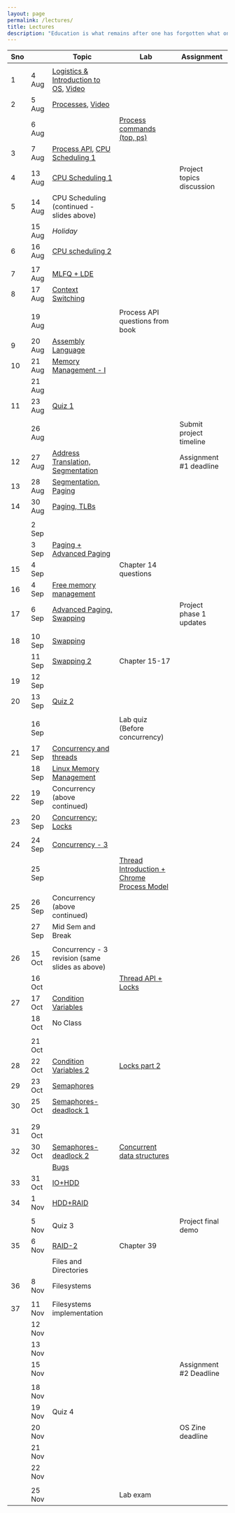 ```yaml
---
layout: page
permalink: /lectures/
title: Lectures
description: "Education is what remains after one has forgotten what one has learned in school."
---
```



|  Sno |  | Topic | Lab | Assignment |
| --- | --- | --- | --- | --- |
|   |  |  |  |  |
|  1 | 4 Aug | [Logistics & Introduction to OS](../lectures/os-19-1.pdf "Logistics & Introduction to OS"), [Video](https://www.youtube.com/watch?v=whp34MZbG6o&list=PLftoLyLEwECB3NsNfQ1oxtt8IoBNRWcO5&index=2&t=0s) |  |  |
|  2 | 5 Aug | [Processes](../lectures/os19-2-processes.pdf "Processes"), [Video](https://www.youtube.com/watch?v=UbDB4vPs5OI&list=PLftoLyLEwECB3NsNfQ1oxtt8IoBNRWcO5&index=2) |  |  |
|   | 6 Aug |  | [Process commands (top, ps)](https://nipunbatra.github.io/os2020/labs/lab-1.pdf "Process commands (top, ps)") |  |
|  3 | 7 Aug | [Process API](../lectures/os19-3-process-api.pdf "Process API"), [CPU Scheduling 1](../lectures/os19-4-cpu-scheduling.pdf "CPU Scheduling 1") |  |  |
|  4 | 13 Aug | [CPU Scheduling 1](../lectures/os19-4-cpu-scheduling.pdf "CPU Scheduling 1") |  | Project topics discussion |
|  5 | 14 Aug | CPU Scheduling (continued - slides above) |  |  |
|   | 15 Aug | *Holiday* |  |  |
|  6 | 16 Aug | [CPU scheduling 2](../lectures/os19-6-cpu-scheduling.pdfpdf "CPU scheduling 2") |  |  |
|   |  |  |  |  |
|  7 | 17 Aug | [MLFQ + LDE](../lectures/os19-7-cpu-scheduling-execution.pdf "MLFQ + LDE") |  |  |
|  8 | 17 Aug | [Context Switching](../lectures/os19-8-cpu-execution-memory.pdf "Context Switching") |  |  |
|   |  |  |  |  |
|   | 19 Aug |  | Process API questions from book |  |
|  9 | 20 Aug | [Assembly Language](../lectures/os19-9-assembly.pdf "Assembly Language") |  |  |
|  10 | 21 Aug | [Memory Management - I](../lectures/os19-memory-management.pdf "Memory Management - I") |  |  |
|   | 21 Aug |  |  |  |
|  11 | 23 Aug | [Quiz 1](https://docs.google.com/document/d/1LFQU-Gy4vzNXRDF6hlY8QAKArlLNFBO9wsq8UcWQKQI/edit?usp=sharing "Quiz 1") |  |  |
|   |  |  |  |  |
|   | 26 Aug |  |  | Submit project timeline |
|  12 | 27 Aug | [Address Translation, Segmentation](../lectures/os19-memory-management-segmentation.pdf "Address Translation, Segmentation") |  | Assignment #1 deadline |
|  13 | 28 Aug | [Segmentation, Paging](../lectures/os19-memory-management-segmentation-2.pdf "Segmentation, Paging") |  |  |
|  14 | 30 Aug | [Paging, TLBs](../lectures/os19-memory-management-paging-tlb.pdf "Paging, TLBs") |  |  |
|   |  |  |  |  |
|   | 2 Sep |  |  |  |
|   | 3 Sep | [Paging + Advanced Paging](../lectures/os19-memory-management-paging-advanced.pdf "Paging + Advanced Paging") |  |  |
|  15 | 4 Sep |  | Chapter 14 questions |  |
|  16 | 4 Sep | [Free memory management](../lectures/free-space.pdf "Free memory management") |  |  |
|  17 | 6 Sep | [Advanced Paging, Swapping](../lectures/os19-memory-management-swapping.pdf "Advanced Paging, Swapping") |  | Project phase 1 updates |
|   |  |  |  |  |
|  18 | 10 Sep | [Swapping](../lectures/os19-swapping.pdf "Swapping") |  |  |
|   | 11 Sep | [Swapping 2](../lectures/os19-swapping-2.pdf "Swapping 2") | Chapter 15-17 |  |
|  19 | 12 Sep |  |  |  |
|  20 | 13 Sep | [Quiz 2](https://docs.google.com/document/d/1RWaJ51t04Meg5jnpFr1BHXCpK5ZCJpu8VlnigL6XoXY/edit "Quiz 2") |  |  |
|   |  |  |  |  |
|   | 16 Sep |  | Lab quiz (Before concurrency) |  |
|  21 | 17 Sep | [Concurrency and threads](../lectures/os19-concurrency.pdf "Concurrency and threads") |  |  |
|   | 18 Sep | [Linux Memory Management](https://www.youtube.com/watch?v=7aONIVSXiJ8 "Linux Memory Management") |  |  |
|  22 | 19 Sep | Concurrency (above continued) |  |  |
|  23 | 20 Sep | [Concurrency: Locks ](../lectures/os19-concurrency-2.pdf "Concurrency: Locks ") |  |  |
|   |  |  |  |  |
|  24 | 24 Sep | [Concurrency - 3](../lectures/os19-concurrency-3.pdf "Concurrency - 3") |  |  |
|   | 25 Sep |  | [Thread Introduction + Chrome Process Model](https://github.com/nipunbatra/nipunbatra.github.io/blob/master/teaching/os-fall-18/labs/19-Sep.md "Thread Introduction + Chrome Process Model") |  |
|  25 | 26 Sep | Concurrency (above continued) |  |  |
|   | 27 Sep | Mid Sem and Break |  |  |
|   |  |  |  |  |
|  26 | 15 Oct | Concurrency - 3 revision (same slides as above) |  |  |
|   | 16 Oct |  | [Thread API + Locks](https://github.com/nipunbatra/nipunbatra.github.io/blob/master/teaching/os-fall-18/labs/26-Sep.md "Thread API + Locks") |  |
|  27 | 17 Oct | [Condition Variables](../lectures/os19-cv.pdf "Condition Variables") |  |  |
|   | 18 Oct | No Class |  |  |
|   |  |  |  |  |
|   | 21 Oct |  |  |  |
|  28 | 22 Oct | [Condition Variables 2](../lectures/os19-concurrency-cv-2.pdf "Condition Variables 2") | [Locks part 2](https://github.com/nipunbatra/nipunbatra.github.io/blob/master/teaching/os-fall-18/labs/17-Oct.md "Locks part 2") |  |
|  29 | 23 Oct | [Semaphores](../lectures/os19-concurrency-cv-semaphores.pdf "Semaphores") |  |  |
|  30 | 25 Oct | [Semaphores-deadlock 1](../lectures/os19-semaphores-deadlocks.pdf "Semaphores-deadlock 1") |  |  |
|   |  |  |  |  |
|   |  |  |  |  |
|  31 | 29 Oct |  |  |  |
|  32 | 30 Oct | [Semaphores-deadlock 2](../lectures/os19-semaphores-deadlocks-2.pdf "Semaphores-deadlock 2") | [Concurrent data structures](https://github.com/nipunbatra/nipunbatra.github.io/blob/master/teaching/os-fall-18/labs/24-Oct.md "Concurrent data structures") |  |
|   |  | [Bugs](../lectures/os19-bugs.pdf "Bugs") |  |  |
|  33 | 31 Oct | [IO+HDD](../lectures/os19-io-disk.pdf "IO+HDD") |  |  |
|  34 | 1 Nov | [HDD+RAID](../lectures/os19-raid-1.pdf "HDD+RAID") |  |  |
|   |  |  |  |  |
|   | 5 Nov | Quiz 3 |  | Project final demo |
|  35 | 6 Nov | [RAID-2](../lectures/os19-raid-2.pdf "RAID-2") | Chapter 39 |  |
|   |  | Files and Directories |  |  |
|  36 | 8 Nov | Filesystems |  |  |
|   |  |  |  |  |
|  37 | 11 Nov | Filesystems implementation |  |  |
|   | 12 Nov |  |  |  |
|   | 13 Nov |  |  |  |
|   | 15 Nov |  |  | Assignment #2 Deadline |
|   |  |  |  |  |
|   | 18 Nov |  |  |  |
|   | 19 Nov | Quiz 4 |  |  |
|   | 20 Nov |  |  | OS Zine deadline |
|   | 21 Nov |  |  |  |
|   | 22 Nov |  |  |  |
|   |  |  |  |  |
|   | 25 Nov |  | Lab exam |  |
